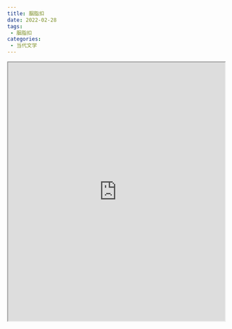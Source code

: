 ```yaml
---
title: 胭脂扣
date: 2022-02-28
tags:
 - 胭脂扣
categories:
 - 当代文学
---
```




<iframe src="https://study-doc.yourtools.icu/pdf/web/viewer.html?file=https://vkceyugu.cdn.bspapp.com/VKCEYUGU-e9075d72-0451-48df-afe1-d46932ae4554/cfbc0f3f-7ec9-4c22-b133-7541d95ad984.pdf" width="100%" height="600px"></iframe>
